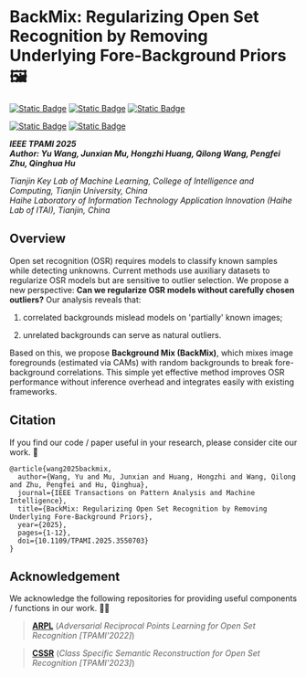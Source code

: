 # BackMix: Regularizing Open Set Recognition by Removing Underlying Fore-Background Priors 🖼️

[![Static Badge](https://img.shields.io/badge/BackMix_arXiv-PAPER-lightblue)](https://arxiv.org/abs/2503.17717)
[![Static Badge](https://img.shields.io/badge/BackMix_IEEE-PAPER-lightblue)](https://ieeexplore.ieee.org/document/10923742/)
[![Static Badge](https://img.shields.io/badge/BackMix-BLOG-lightblue)](https://vanixxz.github.io/backmix-blog/)

[![Static Badge](https://img.shields.io/badge/YouTube_(EN)-VIDEO-white)](https://www.youtube.com/watch?v=hzQH56LvuUA)
[![Static Badge](https://img.shields.io/badge/bilibili_(ZH)-VIDEO-white)](https://www.bilibili.com/video/BV1mBZVYqENv/?spm_id_from=333.337.search-card.all.click&vd_source=394f422d0ec3c4608ddb31aabb4c6461)

***IEEE TPAMI 2025***
<br>
***Author: Yu Wang, Junxian Mu, Hongzhi Huang, Qilong Wang, Pengfei Zhu, Qinghua Hu***

*Tianjin Key Lab of Machine Learning, College of Intelligence and Computing, Tianjin University, China*
<br>
*Haihe Laboratory of Information Technology Application Innovation (Haihe Lab of ITAI), Tianjin, China*

## Overview
Open set recognition (OSR) requires models to classify known samples while detecting unknowns. Current methods use auxiliary datasets to regularize OSR models but are sensitive to outlier selection. We propose a new perspective: **Can we regularize OSR models without carefully chosen outliers?** Our analysis reveals that: 

1) correlated backgrounds mislead models on 'partially' known images; 

2) unrelated backgrounds can serve as natural outliers. 

Based on this, we propose **Background Mix (BackMix)**, which mixes image foregrounds (estimated via CAMs) with random backgrounds to break fore-background correlations. This simple yet effective method improves OSR performance without inference overhead and integrates easily with existing frameworks.

## Citation
If you find our code / paper useful in your research, please consider cite our work. 💖
```
@article{wang2025backmix,
  author={Wang, Yu and Mu, Junxian and Huang, Hongzhi and Wang, Qilong and Zhu, Pengfei and Hu, Qinghua},
  journal={IEEE Transactions on Pattern Analysis and Machine Intelligence}, 
  title={BackMix: Regularizing Open Set Recognition by Removing Underlying Fore-Background Priors}, 
  year={2025},
  pages={1-12},
  doi={10.1109/TPAMI.2025.3550703}
}
```
## Acknowledgement
We acknowledge the following repositories for providing useful components / functions in our work. 💁‍♀️

> [**ARPL**](https://github.com/iCGY96/ARPL) (*Adversarial Reciprocal Points Learning for Open Set Recognition [TPAMI'2022]*)

> [**CSSR**](https://github.com/xyzedd/CSSR) (*Class Specific Semantic Reconstruction for Open Set Recognition [TPAMI'2023]*)
